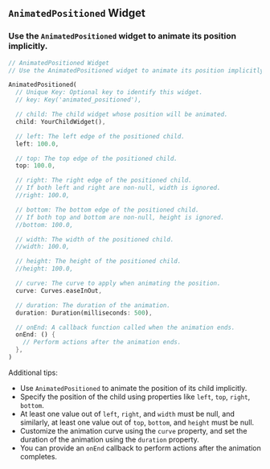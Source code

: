 ## `AnimatedPositioned` Widget
### Use the `AnimatedPositioned` widget to animate its position implicitly.

```dart
// AnimatedPositioned Widget
// Use the AnimatedPositioned widget to animate its position implicitly.

AnimatedPositioned(
  // Unique Key: Optional key to identify this widget.
  // key: Key('animated_positioned'),

  // child: The child widget whose position will be animated.
  child: YourChildWidget(),

  // left: The left edge of the positioned child.
  left: 100.0,

  // top: The top edge of the positioned child.
  top: 100.0,

  // right: The right edge of the positioned child.
  // If both left and right are non-null, width is ignored.
  //right: 100.0,

  // bottom: The bottom edge of the positioned child.
  // If both top and bottom are non-null, height is ignored.
  //bottom: 100.0,

  // width: The width of the positioned child.
  //width: 100.0,

  // height: The height of the positioned child.
  //height: 100.0,

  // curve: The curve to apply when animating the position.
  curve: Curves.easeInOut,

  // duration: The duration of the animation.
  duration: Duration(milliseconds: 500),

  // onEnd: A callback function called when the animation ends.
  onEnd: () {
    // Perform actions after the animation ends.
  },
)
```

Additional tips:
- Use `AnimatedPositioned` to animate the position of its child implicitly.
- Specify the position of the child using properties like `left`, `top`, `right`, `bottom`.
- At least one value out of `left`, `right`, and `width` must be null, and similarly, at least one value out of `top`, `bottom`, and `height` must be null.
- Customize the animation curve using the `curve` property, and set the duration of the animation using the `duration` property.
- You can provide an `onEnd` callback to perform actions after the animation completes.
